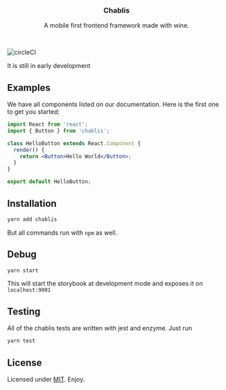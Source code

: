 <p align="center">
  <h3 align="center">Chablis</h3>

  <p align="center">
    A mobile first frontend framework made with wine.
</p>

<br>

![circleCI](https://circleci.com/gh/Evino/chablis.svg?style=shield)

It is still in early development

## Examples

We have all components listed on our documentation. Here is the first one to get you started:

```jsx
import React from 'react';
import { Button } from 'chablis';

class HelloButton extends React.Component {
  render() {
    return <Button>Hello World</Button>;
  }
}

export default HelloButton;
```

## Installation

```bash
yarn add chablis
```

But all commands run with `npm` as well.

## Debug

```bash
yarn start
```

This will start the storybook at development mode and exposes it on `localhost:9001`

## Testing

All of the chablis tests are written with jest and enzyme. Just run

```bash
yarn test
```

## License

Licensed under [MIT](LICENSE). Enjoy.
